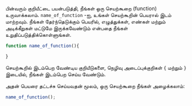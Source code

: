 பின்வரும் குறியீட்டை பயன்படுத்தி, நீங்கள் ஒரு செயற்கூறை (function) உருவாக்கலாம். `name_of_function` -ஐ, உங்கள் செயற்கூறின் பெயரால் இடம் மாற்றவும். நீங்கள் தேர்ந்தெடுக்கும் பெயரில், எழுத்துக்கள், எண்கள் மற்றும் அடிக்கீறுகள் மட்டுமே இருக்கவேண்டும் என்பதை நீங்கள் உறுதிப்படுத்திக்கொள்ளுங்கள்.

```javascript
function name_of_function(){

}
```

செயற்கூறில் இடம்பெற வேண்டிய குறியீடுகளை, நெழிவு அடைப்புக்குறிகள் `{` மற்றும் `}` இடையில், நீங்கள் இடம்பெற செய்ய வேண்டும்.

அதன் பெயரை தட்டச்சு செய்யவதன் மூலம், ஒரு செயற்கூறை நீங்கள் அழைக்கலாம்:

```javascript
name_of_function();
```